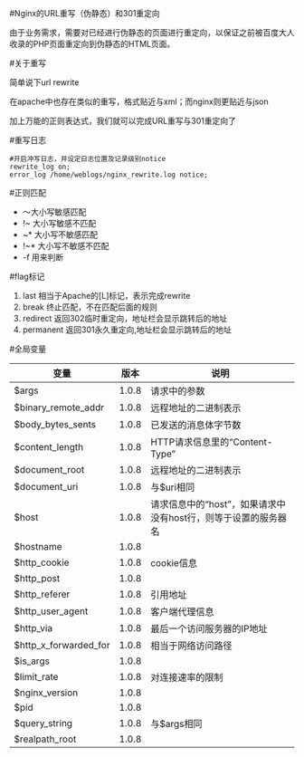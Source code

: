 #Nginx的URL重写（伪静态）和301重定向

由于业务需求，需要对已经进行伪静态的页面进行重定向，以保证之前被百度大人收录的PHP页面重定向到伪静态的HTML页面。

#关于重写

简单说下url rewrite

在apache中也存在类似的重写，格式贴近与xml；而nginx则更贴近与json

加上万能的正则表达式，我们就可以完成URL重写与301重定向了

#重写日志

	#开启冲写日志，并设定日志位置及记录级别notice
	rewrite_log on;
	error_log /home/weblogs/nginx_rewrite.log notice;

#正则匹配

* ～大小写敏感匹配
* !~ 大小写敏感不匹配
* ~* 大小写不敏感匹配
* !~* 大小写不敏感不匹配
* -f 用来判断

#flag标记

1. last 相当于Apache的[L]标记，表示完成rewrite
2. break 终止匹配，不在匹配后面的规则
3. redirect 返回302临时重定向，地址栏会显示跳转后的地址
4. permanent 返回301永久重定向,地址栏会显示跳转后的地址

#全局变量

| 变量 | 版本 | 说明 |
|---|---|---|
| $args | 1.0.8 | 请求中的参数|
| $binary_remote_addr | 1.0.8 | 远程地址的二进制表示 |
| $body_bytes_sents | 1.0.8 | 已发送的消息体字节数 |
| $content_length | 1.0.8 | HTTP请求信息里的“Content-Type” |
| $document_root | 1.0.8 | 远程地址的二进制表示 |
| $document_uri | 1.0.8 | 与$uri相同 |
| $host | 1.0.8 | 请求信息中的“host”，如果请求中没有host行，则等于设置的服务器名 |
| $hostname | 1.0.8 |  |
| $http_cookie | 1.0.8 | cookie信息 |
| $http_post | 1.0.8 |  |
| $http_referer | 1.0.8 | 引用地址 |
| $http_user_agent | 1.0.8 | 客户端代理信息 |
| $http_via | 1.0.8 | 最后一个访问服务器的IP地址 |
| $http_x_forwarded_for | 1.0.8 | 相当于网络访问路径 |
| $is_args | 1.0.8 |  |
| $limit_rate | 1.0.8 | 对连接速率的限制 |
| $nginx_version | 1.0.8 |  |
| $pid | 1.0.8 |  |
| $query_string | 1.0.8 | 与$args相同 |
| $realpath_root | 1.0.8 |  |
